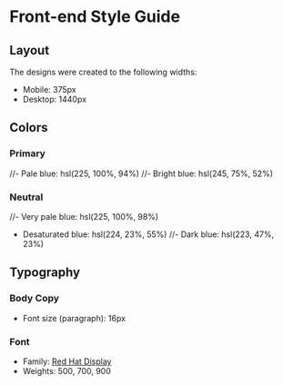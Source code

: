 # Front-end Style Guide

## Layout

The designs were created to the following widths:

- Mobile: 375px
- Desktop: 1440px

## Colors

### Primary

//- Pale blue: hsl(225, 100%, 94%)
//- Bright blue: hsl(245, 75%, 52%)

### Neutral

//- Very pale blue: hsl(225, 100%, 98%)
- Desaturated blue: hsl(224, 23%, 55%)
//- Dark blue: hsl(223, 47%, 23%)

## Typography

### Body Copy

- Font size (paragraph): 16px

### Font

- Family: [Red Hat Display](https://fonts.google.com/specimen/Red+Hat+Display)
- Weights: 500, 700, 900
